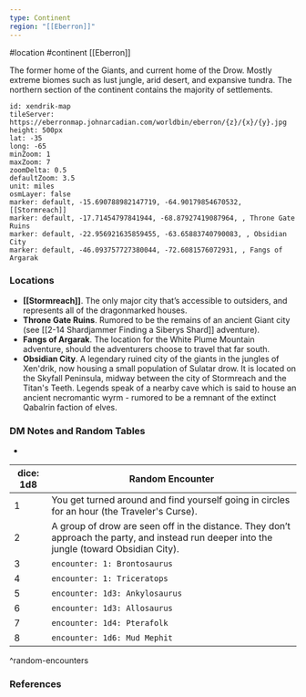```yaml
---
type: Continent
region: "[[Eberron]]"
---
```

 #location #continent [[Eberron]]

The former home of the Giants, and current home of the Drow. Mostly extreme biomes such as lust jungle, arid desert, and expansive tundra. The northern section of the continent contains the majority of settlements.

```leaflet
id: xendrik-map
tileServer: https://eberronmap.johnarcadian.com/worldbin/eberron/{z}/{x}/{y}.jpg
height: 500px
lat: -35
long: -65
minZoom: 1
maxZoom: 7
zoomDelta: 0.5
defaultZoom: 3.5
unit: miles
osmLayer: false
marker: default, -15.690788982147719, -64.90179854670532, [[Stormreach]]
marker: default, -17.71454797841944, -68.87927419087964, , Throne Gate Ruins
marker: default, -22.956921635859455, -63.65883740790083, , Obsidian City
marker: default, -46.093757727380044, -72.6081576072931, , Fangs of Argarak
```

### Locations

* **[[Stormreach]]**. The only major city that’s accessible to outsiders, and represents all of the dragonmarked houses.
* **Throne Gate Ruins**. Rumored to be the remains of an ancient Giant city (see [[2-14  Shardjammer Finding a Siberys Shard]] adventure).
* **Fangs of Argarak**. The location for the White Plume Mountain adventure, should the adventurers choose to travel that far south.
* **Obsidian City**. A legendary ruined city of the giants in the jungles of Xen'drik, now housing a small population of Sulatar drow. It is located on the Skyfall Peninsula, midway between the city of Stormreach and the Titan's Teeth. Legends speak of a nearby cave which is said to house an ancient necromantic wyrm - rumored to be a remnant of the extinct Qabalrin faction of elves.

### DM Notes and Random Tables

* 

| dice: 1d8 | Random Encounter                                                                                                                            |
| --------- | ------------------------------------------------------------------------------------------------------------------------------------------- |
| 1         | You get turned around and find yourself going in circles for an hour (the Traveler's Curse).                                                |
| 2         | A group of drow are seen off in the distance. They don’t approach the party, and instead run deeper into the jungle (toward Obsidian City). |
| 3         | `encounter: 1: Brontosaurus`                                                                                                                |
| 4         | `encounter: 1: Triceratops`                                                                                                                 |
| 5         | `encounter: 1d3: Ankylosaurus`                                                                                                              |
| 6         | `encounter: 1d3: Allosaurus`                                                                                                                |
| 7         | `encounter: 1d4: Pterafolk`                                                                                                                 |
| 8         | `encounter: 1d6: Mud Mephit`                                                                                                                |
^random-encounters

### References
